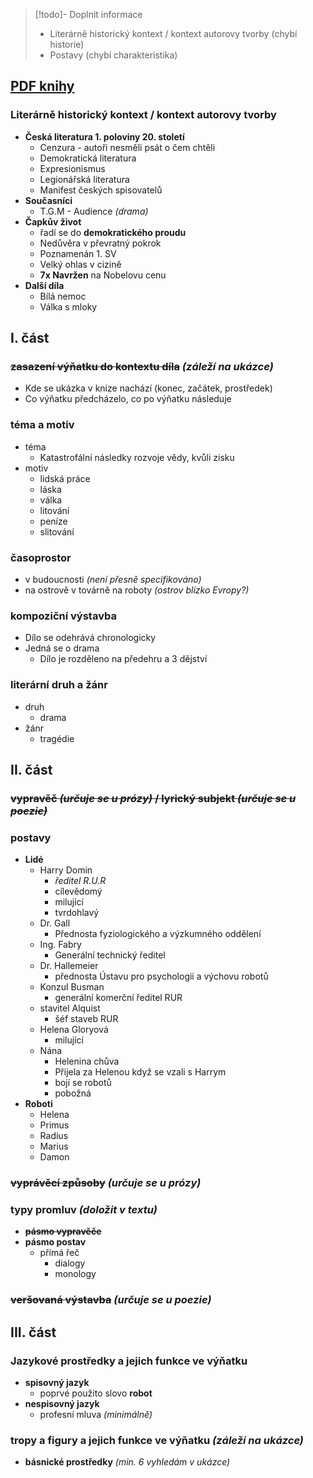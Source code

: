 > [!todo]- Doplnit informace
> - Literárně historický kontext / kontext autorovy tvorby (chybí historie)
> - Postavy (chybí charakteristika)
## [PDF knihy](https://web2.mlp.cz/koweb/00/03/34/75/81/rur.pdf)
### Literárně historický kontext / kontext autorovy tvorby
- **Česká literatura 1. poloviny 20. století**
	- Cenzura - autoři nesměli psát o čem chtěli
	- Demokratická literatura
	- Expresionismus
	- Legionářská literatura
	- Manifest českých spisovatelů
- **Současníci**
	- T.G.M - Audience *(drama)*
- **Čapkův život**
	- řadí se do **demokratického proudu**
	- Nedůvěra v převratný pokrok
	- Poznamenán 1. SV
	- Velký ohlas v cizině
	- **7x Navržen** na Nobelovu cenu
- **Další díla**
	- Bílá nemoc
	- Válka s mloky
## I. část

### ~~zasazení výňatku do kontextu díla~~ *(záleží na ukázce)*
- Kde se ukázka v knize nachází (konec, začátek, prostředek)
- Co výňatku předcházelo, co po výňatku následuje 
### téma a motiv
- téma
	- Katastrofální následky rozvoje vědy, kvůli zisku
- motiv
	- lidská práce
	- láska
	- válka
	- litování
	- peníze
	- slitování
### časoprostor
- v budoucnosti *(není přesně specifikováno)*
- na ostrově v továrně na roboty *(ostrov blízko Evropy?)*
### kompoziční výstavba
- Dílo se odehrává chronologicky
- Jedná se o drama
	- Dílo je rozděleno na předehru a 3 dějství
### literární druh a žánr
- druh
	- drama
- žánr
	- tragédie
## II. část
### ~~vypravěč *(určuje se u prózy)* / lyrický subjekt *(určuje se u poezie)*~~ 
### postavy
- **Lidé**
	- Harry Domin
		- *ředitel R.U.R*
		- cílevědomý
		- milující
		- tvrdohlavý
	- Dr. Gall
		- Přednosta fyziologického a výzkumného oddělení
	- Ing. Fabry
		- Generální technický ředitel
	- Dr. Hallemeier
		-  přednosta Ústavu pro psychologii a výchovu robotů 
	- Konzul Busman
		- generální komerční ředitel RUR
	- stavitel Alquist
		- šéf staveb RUR
	- Helena Gloryová
		- milující
	- Nána
		- Helenina chůva
		- Přijela za Helenou když se vzali s Harrym
		- bojí se robotů
		- pobožná
- **Roboti**
	- Helena
	- Primus
	- Radius
	- Marius
	- Damon
### ~~vyprávěcí způsoby~~ *(určuje se u prózy)*
### typy promluv *(doložit v textu)*
- ~~**pásmo vypravěče**~~
- **pásmo postav**
	- přímá řeč
		- dialogy
		- monology
### ~~veršovaná výstavba~~  *(určuje se u poezie)*
## III. část
### Jazykové prostředky a jejich funkce ve výňatku
- **spisovný jazyk**
	- poprvé použito slovo **robot**
- **nespisovný jazyk**
	- profesní mluva *(minimálně)*
### tropy a figury a jejich funkce ve výňatku *(záleží na ukázce)*
- **básnické prostředky** *(min. 6 vyhledám v ukázce)*
